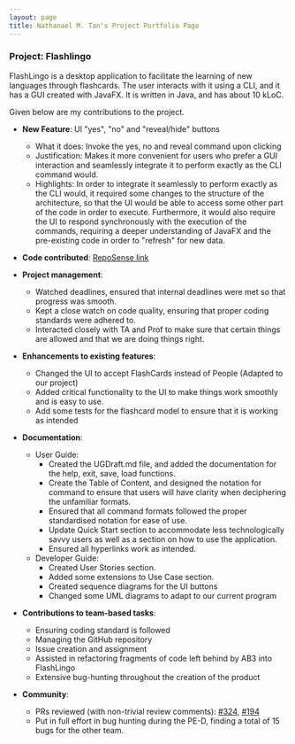 ```yaml
---
layout: page
title: Nathanael M. Tan's Project Portfolio Page
---
```


### Project: Flashlingo

FlashLingo is a desktop application to facilitate the learning of new languages through flashcards. The user interacts with it using a CLI, and it has a GUI created with JavaFX. It is written in Java, and has about 10 kLoC.

Given below are my contributions to the project.

* **New Feature**: UI "yes", "no" and "reveal/hide" buttons
  * What it does: Invoke the yes, no and reveal command upon clicking
  * Justification: Makes it more convenient for users who prefer a GUI interaction and seamlessly integrate it to perform exactly as the CLI command would.
  * Highlights: In order to integrate it seamlessly to perform exactly as the CLI would, it required some changes to the structure of the architecture, so that the UI would be able to access some other part of the code in order to execute. Furthermore, it would also require the UI to respond synchronously with the execution of the commands, requiring a deeper understanding of JavaFX and the pre-existing code in order to "refresh" for new data.

* **Code contributed**: [RepoSense link](https://nus-cs2103-ay2324s1.github.io/tp-dashboard/?search=itsNatTan&breakdown=false)

* **Project management**:
  * Watched deadlines, ensured that internal deadlines were met so that progress was smooth.
  * Kept a close watch on code quality, ensuring that proper coding standards were adhered to.
  * Interacted closely with TA and Prof to make sure that certain things are allowed and that we are doing things right.

* **Enhancements to existing features**:
  * Changed the UI to accept FlashCards instead of People (Adapted to our project)
  * Added critical functionality to the UI to make things work smoothly and is easy to use.
  * Add some tests for the flashcard model to ensure that it is working as intended

* **Documentation**:
  * User Guide:
    * Created the UGDraft.md file, and added the documentation for the help, exit, save, load functions.
    * Create the Table of Content, and designed the notation for command to ensure that users will have clarity when deciphering the unfamiliar formats.
    * Ensured that all command formats followed the proper standardised notation for ease of use.
    * Update Quick Start section to accommodate less technologically savvy users as well as a section on how to use the application.
    * Ensured all hyperlinks work as intended.
  * Developer Guide:
    * Created User Stories section.
    * Added some extensions to Use Case section.
    * Created sequence diagrams for the UI buttons
    * Changed some UML diagrams to adapt to our current program

* **Contributions to team-based tasks**:
  * Ensuring coding standard is followed
  * Managing the GitHub repository
  * Issue creation and assignment
  * Assisted in refactoring fragments of code left behind by AB3 into FlashLingo
  * Extensive bug-hunting throughout the creation of the product

* **Community**:
  * PRs reviewed (with non-trivial review comments): [#324](https://github.com/AY2324S1-CS2103T-T11-4/tp/pull/324#pullrequestreview-1722643494), [#194](https://github.com/AY2324S1-CS2103T-T11-4/tp/pull/194)
  * Put in full effort in bug hunting during the PE-D, finding a total of 15 bugs for the other team.
